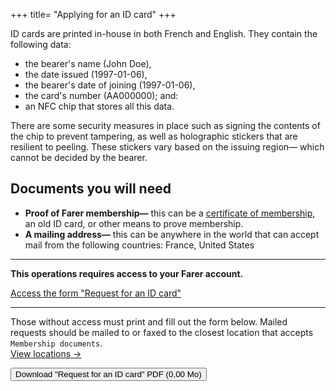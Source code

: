 +++
title= "Applying for an ID card"
+++

ID cards are printed in-house in both French and English. They contain the following data:
  - the bearer's name (John Doe),
  - the date issued (1997-01-06),
  - the bearer's date of joining (1997-01-06),
  - the card's number (AA000000); and:
  - an NFC chip that stores all this data.

There are some security measures in place such as signing the contents of the chip to prevent tampering, as well as holographic stickers that are resilient to peeling. These stickers vary based on the issuing region— which cannot be decided by the bearer.

## Documents you will need
- **Proof of Farer membership—** this can be a [certificate of membership](/members/cert-of-membership), an old ID card, or other means to prove membership.
- **A mailing address—** this can be anywhere in the world that can accept mail from the following countries: France, United States

---

**This operations requires access to your Farer account.**

[Access the form "Request for an ID card"](https://sec.gouv.fa/forms/id-application)

---

Those without access must print and fill out the form below. Mailed requests should be mailed to or faxed to the closest location that accepts `Membership documents`.<br/>[View locations &rarr;](/meta/contact)

<a href="/forms/id-application.pdf"><button>Download "Request for an ID card" PDF (0,00 Mo)</button></a>
